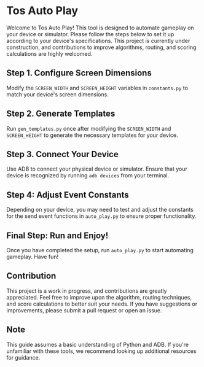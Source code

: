 # Tos Auto Play
Welcome to Tos Auto Play! This tool is designed to automate gameplay on your device or simulator. Please follow the steps below to set it up according to your device's specifications. This project is currently under construction, and contributions to improve algorithms, routing, and scoring calculations are highly welcomed.

## Step 1. Configure Screen Dimensions
Modify the `SCREEN_WIDTH` and `SCREEN_HEIGHT` variables in `constants.py` to match your device's screen dimensions.

## Step 2. Generate Templates
Run `gen_templates.py` once after modifying the `SCREEN_WIDTH` and `SCREEN_HEIGHT` to generate the necessary templates for your device.

## Step 3. Connect Your Device
Use ADB to connect your physical device or simulator. Ensure that your device is recognized by running `adb devices` from your terminal.

## Step 4: Adjust Event Constants
Depending on your device, you may need to test and adjust the constants for the send event functions in `auto_play.py` to ensure proper functionality.

## Final Step: Run and Enjoy!
Once you have completed the setup, run `auto_play.py` to start automating gameplay. Have fun!

## Contribution
This project is a work in progress, and contributions are greatly appreciated. Feel free to improve upon the algorithm, routing techniques, and score calculations to better suit your needs. If you have suggestions or improvements, please submit a pull request or open an issue.

## Note
This guide assumes a basic understanding of Python and ADB. If you're unfamiliar with these tools, we recommend looking up additional resources for guidance.